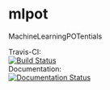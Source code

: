 # mlpot
MachineLearningPOTentials

Travis-CI:  
[![Build Status](https://travis-ci.org/hauser-group/mlpot.svg?branch=master)](https://travis-ci.org/hauser-group/mlpot)  
Documentation:  
[![Documentation Status](https://readthedocs.org/projects/mlpot/badge/?version=latest)](https://mlpot.readthedocs.io/en/latest/?badge=latest)  
